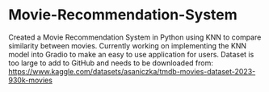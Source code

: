 # Movie-Recommendation-System
Created a Movie Recommendation System in Python using KNN to compare similarity between movies. Currently working on implementing the KNN model into Gradio to make an easy to use application for users.
Dataset is too large to add to GitHub and needs to be downloaded from: https://www.kaggle.com/datasets/asaniczka/tmdb-movies-dataset-2023-930k-movies
